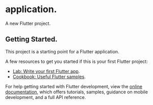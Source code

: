 # application.

A new Flutter project.

## Getting Started.

This project is a starting point for a Flutter application.

A few resources to get you started if this is your first Flutter project:

- [Lab: Write your first Flutter app](https://docs.flutter.dev/get-started/codelab).
- [Cookbook: Useful Flutter samples](https://docs.flutter.dev/cookbook).

For help getting started with Flutter development, view the
[online documentation](https://docs.flutter.dev/), which offers tutorials,
samples, guidance on mobile development, and a full API reference.
